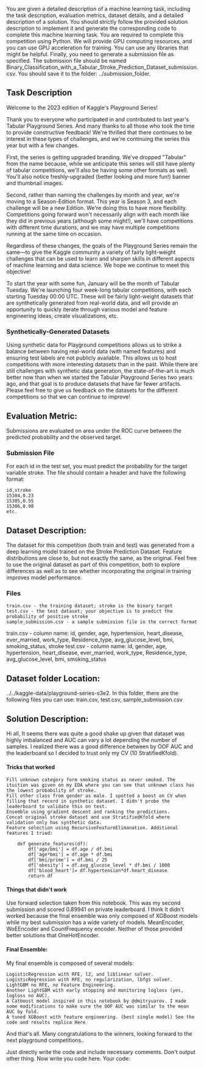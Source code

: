 You are given a detailed description of a machine learning task, including the task description, evaluation metrics, dataset details, and a detailed description of a solution.
You should strictly follow the provided solution description to implement it and generate the corresponding code to complete this machine learning task.
You are required to complete this competition using Python. We will provide GPU computing resources, and you can use GPU acceleration for training.
You can use any libraries that might be helpful.
Finally, you need to generate a submission file as specified. The submission file should be named Binary_Classification_with_a_Tabular_Stroke_Prediction_Dataset_submission.csv. You should save it to the folder: ../submission_folder.

## Task Description
Welcome to the 2023 edition of Kaggle's Playground Series!

Thank you to everyone who participated in and contributed to last year's Tabular Playground Series. And many thanks to all those who took the time to provide constructive feedback! We're thrilled that there continues to be interest in these types of challenges, and we're continuing the series this year but with a few changes.

First, the series is getting upgraded branding. We've dropped "Tabular" from the name because, while we anticipate this series will still have plenty of tabular competitions, we'll also be having some other formats as well. You'll also notice freshly-upgraded (better looking and more fun!) banner and thumbnail images. 

Second, rather than naming the challenges by month and year, we're moving to a Season-Edition format. This year is Season 3, and each challenge will be a new Edition. We're doing this to have more flexibility. Competitions going forward won't necessarily align with each month like they did in previous years (although some might!), we'll have competitions with different time durations, and we may have multiple competitions running at the same time on occasion.

Regardless of these changes, the goals of the Playground Series remain the same—to give the Kaggle community a variety of fairly light-weight challenges that can be used to learn and sharpen skills in different aspects of machine learning and data science. We hope we continue to meet this objective!

To start the year with some fun, January will be the month of Tabular Tuesday. We're launching four week-long tabular competitions, with each starting Tuesday 00:00 UTC. These will be fairly light-weight datasets that are synthetically generated from real-world data, and will provide an opportunity to quickly iterate through various model and feature engineering ideas, create visualizations, etc.

### Synthetically-Generated Datasets
Using synthetic data for Playground competitions allows us to strike a balance between having real-world data (with named features) and ensuring test labels are not publicly available. This allows us to host competitions with more interesting datasets than in the past. While there are still challenges with synthetic data generation, the state-of-the-art is much better now than when we started the Tabular Playground Series two years ago, and that goal is to produce datasets that have far fewer artifacts. Please feel free to give us feedback on the datasets for the different competitions so that we can continue to improve!

##  Evaluation Metric:
Submissions are evaluated on area under the ROC curve between the predicted probability and the observed target.

### Submission File
For each id in the test set, you must predict the probability for the target variable stroke. The file should contain a header and have the following format:

    id,stroke
    15304,0.23
    15305,0.55
    15306,0.98
    etc.


##  Dataset Description:
The dataset for this competition (both train and test) was generated from a deep learning model trained on the Stroke Prediction Dataset. Feature distributions are close to, but not exactly the same, as the original. Feel free to use the original dataset as part of this competition, both to explore differences as well as to see whether incorporating the original in training improves model performance.

### Files

    train.csv - the training dataset; stroke is the binary target
    test.csv - the test dataset; your objective is to predict the probability of positive stroke
    sample_submission.csv - a sample submission file in the correct format

train.csv - column name: id, gender, age, hypertension, heart_disease, ever_married, work_type, Residence_type, avg_glucose_level, bmi, smoking_status, stroke
test.csv - column name: id, gender, age, hypertension, heart_disease, ever_married, work_type, Residence_type, avg_glucose_level, bmi, smoking_status


## Dataset folder Location: 
../../kaggle-data/playground-series-s3e2. In this folder, there are the following files you can use: train.csv, test.csv, sample_submission.csv

## Solution Description:
Hi all,
It seems there was quite a good shake up given that dataset was highly imbalanced and AUC can vary a lot depending the number of samples. I realized there was a good difference between by OOF AUC and the leaderboard so I decided to trust only my CV (10 StratifiedKfold).

#### Tricks that worked

    Fill unknown category form smoking status as never smoked. The ituition was given on my EDA where you can see that unknown class has the lowest probability of stroke.
    Fill other class from gender as male. I spotted a boost on CV when filling that record in synthetic dataset. I didn't probe the leaderboard to validate this on test.
    Ensemble using gradient descent and ranking the predictions.
    Concat original stroke dataset and use StratifiedKfold where validation only has synthetic data.
    Feature selection using RecursiveFeatureElimanation. Additional features I tried:

        def generate_features(df):
            df['age/bmi'] = df.age / df.bmi
            df['age*bmi'] = df.age * df.bmi
            df['bmi/prime'] = df.bmi / 25
            df['obesity'] = df.avg_glucose_level * df.bmi / 1000
            df['blood_heart']= df.hypertension*df.heart_disease
            return df

#### Things that didn't work

Use forward selection taken from this notebook. This was my second submission and scored 0.89941 on private leaderboard. I think It didn't worked because the final ensemble was only composed of XGBoost models while my best submission has a wide variety of models.
MeanEncoder, WoEEncoder and CountFrequency encoder. Neither of those provided better solutions that OneHotEncoder.

#### Final Ensemble:
My final ensemble is composed of several models:

    LogisticRegression with RFE, l2, and liblinear solver.
    LogisticRegression with RFE, no regularization, lbfgs solver.
    LightGBM no RFE, no Feature Engineering.
    Another LightGBM with early stopping and monitoring logloss (yes, logloss no AUC).
    A Catboost model inspired in this notebook by @dmitryuarov. I made some modifications to make sure the OOF AUC was similar to the mean AUC by fold.
    A tuned XGBoost with feature engineering. (best single model) See the code and results replica Here

And that's all.
Many congratulations to the winners, looking forward to the next playground competitions..

Just directly write the code and include necessary comments. Don't output other thing. Now write you code here. 
Your code: